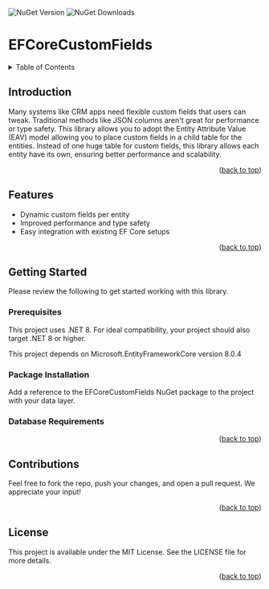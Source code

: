 <!-- 
*** This readme is based on https://github.com/othneildrew/Best-README-Template
*** Check them out, it's a great project!
-->
<a name="readme-top"></a>

<!-- PROJECT SHIELDS -->

![NuGet Version](https://img.shields.io/nuget/v/EFCoreCustomFields?style=for-the-badge)
![NuGet Downloads](https://img.shields.io/nuget/dt/EFCoreCustomFields?style=for-the-badge)


<!-- PROJECT HEADER -->

# EFCoreCustomFields



<!-- TABLE OF CONTENTS -->

<details>
  <summary>Table of Contents</summary>
  <ol>
    <li>
      <a href="#introduction">Introduction</a>
    </li>
    <li>
      <a href="#getting-started">Getting Started</a>
      <ul>
        <li><a href="#prerequisites">Prerequisites</a></li>
        <li><a href="#package-installation">Package Installation</a></li>
        <li><a href="#database-requirements">Database Requirements</a></li>
      </ul>
    </li>
    <li><a href="#usage">Usage</a></li>
    <li><a href="#roadmap">Roadmap</a></li>
    <li><a href="#contributing">Contributing</a></li>
    <li><a href="#license">License</a></li>
    <li><a href="#contact">Contact</a></li>
    <li><a href="#acknowledgments">Acknowledgments</a></li>
  </ol>
</details>

<!-- ABOUT THE PROJECT -->

## Introduction

Many systems like CRM apps need flexible custom fields that users can tweak. Traditional methods like JSON columns aren't great for performance or type safety.  This library allows you to adopt the Entity Attribute Value (EAV) model allowing you to place custom fields in a child table for the entities. Instead of one huge table for custom fields, this library allows each entity have its own, ensuring better performance and scalability.

<p align="right">(<a href="#readme-top">back to top</a>)</p>

## Features

* Dynamic custom fields per entity
* Improved performance and type safety
* Easy integration with existing EF Core setups

<p align="right">(<a href="#readme-top">back to top</a>)</p>

<!-- GETTING STARTED -->

## Getting Started

Please review the following to get started working with this library.

### Prerequisites

This project uses .NET 8.  For ideal compatibility, your project should also target .NET 8 or higher.

This project depends on Microsoft.EntityFrameworkCore version 8.0.4

### Package Installation

Add a reference to the EFCoreCustomFields NuGet package to the project with your data layer.

### Database Requirements



<p align="right">(<a href="#readme-top">back to top</a>)</p>

<!-- CONTRIBUTING -->

## Contributions

Feel free to fork the repo, push your changes, and open a pull request. We appreciate your input!

<p align="right">(<a href="#readme-top">back to top</a>)</p>

<!-- LICENSE -->

## License

This project is available under the MIT License. See the LICENSE file for more details.

<p align="right">(<a href="#readme-top">back to top</a>)</p>
<!-- MARKDOWN LINKS AND IMAGES -->
